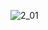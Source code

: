 ![2_01](https://user-images.githubusercontent.com/122603817/212295534-3d9cae29-2f8c-40ff-8cde-b768f6592e1b.jpg)
